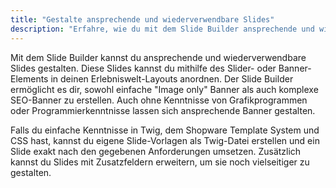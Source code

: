 ```yaml
---
title: "Gestalte ansprechende und wiederverwendbare Slides"
description: "Erfahre, wie du mit dem Slide Builder ansprechende und wiederverwendbare Slides erstellen kannst, die du in deinen Erlebniswelt-Layouts verwenden kannst."
---
```


Mit dem Slide Builder kannst du ansprechende und wiederverwendbare Slides gestalten. Diese Slides kannst du mithilfe des Slider- oder Banner-Elements in deinen Erlebniswelt-Layouts anordnen. Der Slide Builder ermöglicht es dir, sowohl einfache "Image only" Banner als auch komplexe SEO-Banner zu erstellen. Auch ohne Kenntnisse von Grafikprogrammen oder Programmierkenntnisse lassen sich ansprechende Banner gestalten.

Falls du einfache Kenntnisse in Twig, dem Shopware Template System und CSS hast, kannst du eigene Slide-Vorlagen als Twig-Datei erstellen und ein Slide exakt nach den gegebenen Anforderungen umsetzen. Zusätzlich kannst du Slides mit Zusatzfeldern erweitern, um sie noch vielseitiger zu gestalten.

